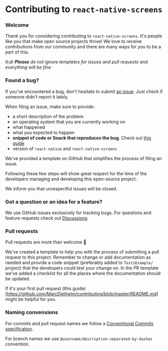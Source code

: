 # Contributing to `react-native-screens`

### Welcome

Thank you for considering contributing to `react-native-screens`. It's people like you that make open source projects thrive! We love to receive contributions from our community and there are many ways for *you* to be a part of this. 

_tl;dr **Please** do not ignore templates for issues and pull requests and everything will be fine_

### Found a bug?

If you’ve encountered a bug, don't hesitate to submit [an issue](https://github.com/software-mansion/react-native-screens/issues). Just check if someone didn't report it lately.

When filing an issue, make sure to provide:
- a short description of the problem
- an operating system that you are currently working on
- what happened
- what you expected to happen
- **snippet of code or Snack that reproduces the bug**. Check out [this guide](https://stackoverflow.com/help/minimal-reproducible-example)
- version of `react-native` and `react-native-screens` 

We've provided a template on GitHub that simplifies the process of filing an issue.

Following these few steps will show great respect for the time of the developers managing and developing this open-source project.

We inform you that unrespectful issues will be closed.

### Got a question or an idea for a feature?

We use GitHub issues exclusively for tracking bugs. For questions and feature requests check out [Discussions](https://github.com/software-mansion/react-native-screens/discussions).

### Pull requests

Pull requests are more than welcome 🚀

We've created a template to help you with the process of submitting a pull request to this project. Remember to change or add documentation as needed and provide a code snippet (preferably added to `TestsExample/` project) that the developers could test your change on. In the PR template we've added a checklist for all the places where the documentation should be updated.

If it's your first pull request (this guide)[https://github.com/MarcDiethelm/contributing/blob/master/README.md] might be helpful for you.

### Naming convensions

For commits and pull request names we follow a [Conventional Commits specification](https://www.conventionalcommits.org/en/v1.0.0/).

For branch names we use `@username/description-separated-by-dashes` convention.
